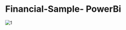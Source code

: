 # Financial-Sample- PowerBi
![1](https://github.com/prajwalpmaske/Financial-Sample-/assets/114854119/b9f67639-3ab1-4468-85b1-ea30a887f418)
